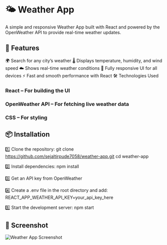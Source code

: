 # 🌤 Weather App
A simple and responsive Weather App built with React and powered by the OpenWeather API to provide real-time weather updates.

## 🚀 Features
🌍 Search for any city’s weather
🌡️ Displays temperature, humidity, and wind speed
☁️ Shows real-time weather conditions
📱 Fully responsive UI for all devices
⚡ Fast and smooth performance with React
🛠️ Technologies Used

### React – For building the UI
### OpenWeather API – For fetching live weather data
### CSS – For styling

## 📦 Installation
1️⃣ Clone the repository:
git clone https://github.com/sejaltirpude7058/weather-app.git
cd weather-app

2️⃣ Install dependencies:
npm install

3️⃣ Get an API key from OpenWeather

4️⃣ Create a .env file in the root directory and add:
REACT_APP_WEATHER_API_KEY=your_api_key_here

5️⃣ Start the development server:
npm start

## 📸 Screenshot
![Weather App Screenshot](./assets/ss-output-ui.png)



